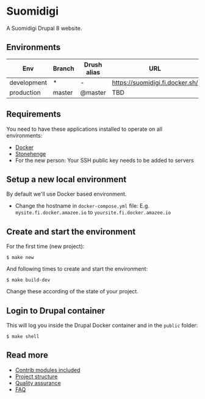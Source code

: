 # Suomidigi

A Suomidigi Drupal 8 website.

## Environments

Env | Branch | Drush alias | URL
--- | ------ | ----------- | ---
development | * | - | https://suomidigi.fi.docker.sh/
production | master | @master | TBD

## Requirements

You need to have these applications installed to operate on all environments:

- [Docker](https://github.com/druidfi/guidelines/blob/master/docs/docker.md)
- [Stonehenge](https://github.com/druidfi/stonehenge)
- For the new person: Your SSH public key needs to be added to servers

## Setup a new local environment

By default we'll use Docker based environment.

- Change the hostname in `docker-compose.yml` file:
  E.g. `mysite.fi.docker.amazee.io` to `yoursite.fi.docker.amazee.io`

## Create and start the environment

For the first time (new project):

```
$ make new
```

And following times to create and start the environment:

```
$ make build-dev
```

Change these according of the state of your project.

## Login to Drupal container

This will log you inside the Drupal Docker container and in the `public` folder:

```
$ make shell
```

## Read more

- [Contrib modules included](https://github.com/druidfi/spell/blob/master/docs/contrib.md)
- [Project structure](https://github.com/druidfi/spell/blob/master/docs/structure.md)
- [Quality assurance](https://github.com/druidfi/spell/blob/master/docs/qa.md)
- [FAQ](https://github.com/druidfi/spell/blob/master/docs/faq.md)
